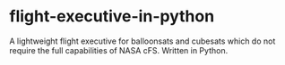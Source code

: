 # flight-executive-in-python
A lightweight flight executive for balloonsats and cubesats which do not require the full capabilities of NASA cFS. Written in Python.
